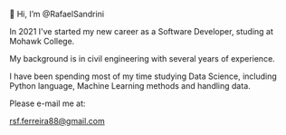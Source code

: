 👋 Hi, I’m @RafaelSandrini

In 2021 I've started my new career as a Software Developer, studing at Mohawk College.

My background is in civil engineering with several years of experience.

I have been spending most of my time studying Data Science, including Python language, Machine Learning methods and handling data.

Please e-mail me at:

rsf.ferreira88@gmail.com


